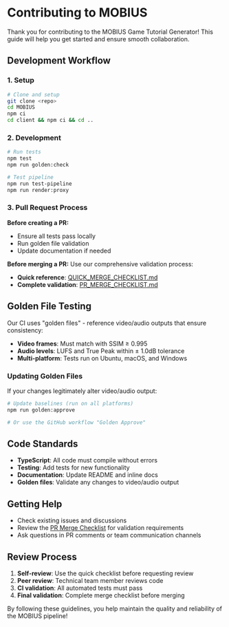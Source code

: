 # Contributing to MOBIUS

Thank you for contributing to the MOBIUS Game Tutorial Generator! This guide will help you get started and ensure smooth collaboration.

## Development Workflow

### 1. Setup
```bash
# Clone and setup
git clone <repo>
cd MOBIUS
npm ci
cd client && npm ci && cd ..
```

### 2. Development
```bash
# Run tests
npm test
npm run golden:check

# Test pipeline  
npm run test-pipeline
npm run render:proxy
```

### 3. Pull Request Process

**Before creating a PR:**
- Ensure all tests pass locally
- Run golden file validation
- Update documentation if needed

**Before merging a PR:**
Use our comprehensive validation process:
- **Quick reference**: [QUICK_MERGE_CHECKLIST.md](QUICK_MERGE_CHECKLIST.md)
- **Complete validation**: [PR_MERGE_CHECKLIST.md](PR_MERGE_CHECKLIST.md)

## Golden File Testing

Our CI uses "golden files" - reference video/audio outputs that ensure consistency:

- **Video frames**: Must match with SSIM ≥ 0.995
- **Audio levels**: LUFS and True Peak within ± 1.0dB tolerance
- **Multi-platform**: Tests run on Ubuntu, macOS, and Windows

### Updating Golden Files
If your changes legitimately alter video/audio output:

```bash
# Update baselines (run on all platforms)
npm run golden:approve

# Or use the GitHub workflow "Golden Approve"
```

## Code Standards

- **TypeScript**: All code must compile without errors
- **Testing**: Add tests for new functionality
- **Documentation**: Update README and inline docs
- **Golden files**: Validate any changes to video/audio output

## Getting Help

- Check existing issues and discussions
- Review the [PR Merge Checklist](PR_MERGE_CHECKLIST.md) for validation requirements  
- Ask questions in PR comments or team communication channels

## Review Process

1. **Self-review**: Use the quick checklist before requesting review
2. **Peer review**: Technical team member reviews code
3. **CI validation**: All automated tests must pass
4. **Final validation**: Complete merge checklist before merging

By following these guidelines, you help maintain the quality and reliability of the MOBIUS pipeline!